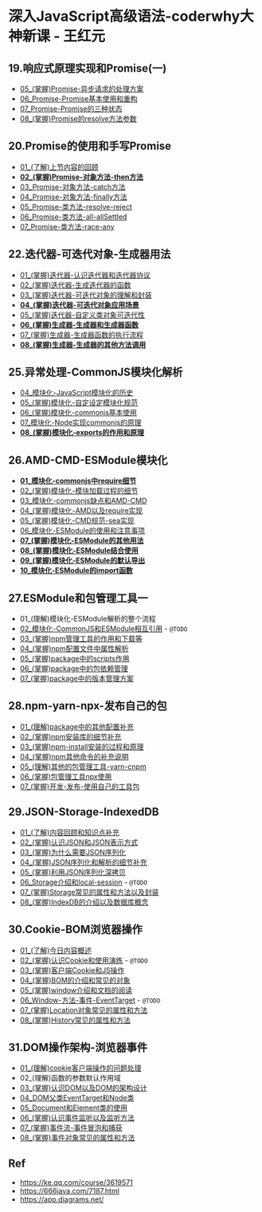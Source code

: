 # 深入JavaScript高级语法-coderwhy大神新课 - 王红元

## 19.响应式原理实现和Promise(一)

* [05_(掌握)Promise-异步请求的处理方案](./19-05)
* [06_Promise-Promise基本使用和重构](./19-06)
* [07_Promise-Promise的三种状态](./19-07)
* [08_(掌握)Promise的resolve方法参数](./19-08)


## 20.Promise的使用和手写Promise

* [01_(了解)上节内容的回顾](./20-01)
* **[02_(掌握)Promise-对象方法-then方法](./20-02)**
* [03_Promise-对象方法-catch方法](./20-03)
* [04_Promise-对象方法-finally方法](./20-04)
* [05_Promise-类方法-resolve-reject](./20-05)
* [06_Promise-类方法-all-allSettled](./20-06)
* [07_Promise-类方法-race-any](./20-07)


## 22.迭代器-可迭代对象-生成器用法

* [01_(掌握)迭代器-认识迭代器和迭代器协议](./22-01)
* [02_(掌握)迭代器-生成迭代器的函数](./22-02)
* [03_(掌握)迭代器-可迭代对象的理解和封装](./22-03 )
* **[04_(掌握)迭代器-可迭代对象应用场景](./22-04)**
* [05_(掌握)迭代器-自定义类对象可迭代性](./22-05)
* **[06_(掌握)生成器-生成器和生成器函数](./22-06)**
* [07_(掌握)生成器-生成器函数的执行流程](./22-07)
* **[08_(掌握)生成器-生成器的其他方法调用](./22-08)**

## 25.异常处理-CommonJS模块化解析

* [04_模块化-JavaScript模块化的历史](./25-04)
* [05_(掌握)模块化-自定设定模块化规范](./25-05)
* [06_(掌握)模块化-commonjs基本使用](./25-06)
* [07_模块化-Node实现commonjs的原理](./25-07)
* [**08_(掌握)模块化-exports的作用和原理**](./25-08)

## 26.AMD-CMD-ESModule模块化

* [**01_模块化-commonjs中require细节**](./26-01)
* [02_(掌握)模块化-模块加载过程的细节](./26-02)
* [03_模块化-commonjs缺点和AMD-CMD](./26-03)
* [04_(掌握)模块化-AMD以及require实现](./26-04)
* [05_(掌握)模块化-CMD规范-sea实现](./26-05)
* [06_模块化-ESModule的使用和注意事项](./26-06)
* [**07_(掌握)模块化-ESModule的其他用法**](./26-07)
* [**08_(掌握)模块化-ESModule结合使用**](./26-08)
* [**09_(掌握)模块化-ESModule的默认导出**](./26-09)
* [**10_模块化-ESModule的import函数**](./26-10)

## 27.ESModule和包管理工具一

* 01_(理解)模块化-ESModule解析的整个流程
* [02_模块化-CommonJS和ESModule相互引用](./27-02) - `@TODO`
* [03_(掌握)npm管理工具的作用和下载等](./27-03)
* [04_(掌握)npm配置文件中属性解析](./27-04)
* [05_(掌握)package中的scripts作用](./27-05)
* [06_(掌握)package中的包依赖管理](./27-06)
* [07_(掌握)package中的版本管理方案](./27-07)

## 28.npm-yarn-npx-发布自己的包

* [01_(理解)package中的其他配置补充](./28-01)
* [02_(掌握)npm安装库的细节补充](./28-02)
* [03_(掌握)npm-install安装的过程和原理](./28-03)
* [04_(掌握)npm其他命令的补充说明](./28-04)
* [05_(理解)其他的包管理工具-yarn-cnpm](./28-05)
* [06_(掌握)包管理工具npx使用](./28-06)
* [07_(掌握)开发-发布-使用自己的工具包](./28-07)


## 29.JSON-Storage-IndexedDB

* [01_(了解)内容回顾和知识点补充](./29-01)
* [02_(掌握)认识JSON和JSON表示方式](./29-02)
* [03_(掌握)为什么需要JSON序列化](./29-03)
* [04_(掌握)JSON序列化和解析的细节补充](./29-04)
* [05_(掌握)利用JSON序列化深拷贝](./29-05)
* [06_Storage介绍和local-session](./29-06) - `@TODO`
* [07_(掌握)Storage常见的属性和方法以及封装](./29-07)
* [08_(掌握)IndexDB的介绍以及数据库概念](./29-08)

## 30.Cookie-BOM浏览器操作

* [01_(了解)今日内容概述](./30-01)
* [02_(掌握)认识Cookie和使用演练](./30-02) - `@TODO`
* [03_(掌握)客户端Cookie和JS操作](./30-03)
* [04_(掌握)BOM的介绍和常见的对象](./30-04)
* [05_(掌握)window介绍和文档的阅读](./30-05)
* [06_Window-方法-事件-EventTarget](./30-06) - `@TODO`
* [07_(掌握)Location对象常见的属性和方法](./30-07)
* [08_(掌握)History常见的属性和方法](./30-08)

## 31.DOM操作架构-浏览器事件

* [01_(理解)cookie客户端操作的问题处理](./31-01)
* 02_(理解)函数的参数默认作用域
* [03_(掌握)认识DOM以及DOM的架构设计](./31-03)
* [04_DOM父类EventTarget和Node类](./31-04)
* [05_Document和Element类的使用](./31-05)
* [06_(掌握)认识事件监听以及监听方法](./31-06)
* [07_(掌握)事件流-事件冒泡和捕获](./31-07)
* [08_(掌握)事件对象常见的属性和方法](./32-08)

## Ref

* <https://ke.qq.com/course/3619571>
* <https://666java.com/7187.html>
* <https://app.diagrams.net/>